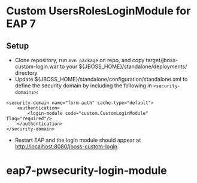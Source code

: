 Custom UsersRolesLoginModule for EAP 7
========================================

Setup
-------
- Clone repository, run `mvn package` on repo, and copy target/jboss-custom-login.war to your ${JBOSS_HOME}/standalone/deployments/ directory
- Update ${JBOSS_HOME}/standalone/configuration/standalone.xml to define the security domain by including the following in `<security-domains>`:
```
<security-domain name="form-auth" cache-type="default">
    <authentication>
        <login-module code="custom.CustomLoginModule" flag="required"/>
    </authentication>
</security-domain>
```
- Restart EAP and the login module should appear at [http://localhost:8080/jboss-custom-login](http://localhost:8080/jboss-custom-login).
# eap7-pwsecurity-login-module
